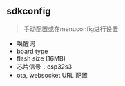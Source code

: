## sdkconfig

> 手动配置或在menuconfig进行设置

- 唤醒词
- board type 
- flash size (16MB)
- 芯片信号：esp32s3
- ota, websocket URL 配置